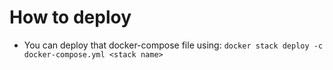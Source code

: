# How to deploy

* You can deploy that docker-compose file using: `docker stack deploy -c docker-compose.yml <stack name>`
